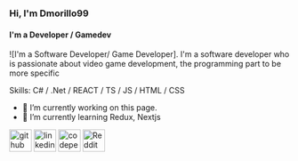 ### Hi, I'm Dmorillo99
#### I'm a Developer / Gamedev
![I'm a Software Developer/ Game Developer].
I'm a software developer who is passionate about video game development, the programming part to be more specific

Skills: C# / .Net / REACT / TS / JS / HTML / CSS

- 🔭 I’m currently working on this page. 
- 🌱 I’m currently learning Redux, Nextjs 


[<img src='https://cdn.jsdelivr.net/npm/simple-icons@3.0.1/icons/github.svg' alt='github' height='40'>](https://github.com/Dmorillo99)  [<img src='https://cdn.jsdelivr.net/npm/simple-icons@3.0.1/icons/linkedin.svg' alt='linkedin' height='40'>](https://www.linkedin.com/in/dalvinmorillo/)  [<img src='https://cdn.jsdelivr.net/npm/simple-icons@3.0.1/icons/codepen.svg' alt='codepen' height='40'>](https://codepen.io/Dmorillo99)  [<img src='https://cdn.jsdelivr.net/npm/simple-icons@3.0.1/icons/reddit.svg' alt='Reddit' height='40'>](https://www.reddit.com/user/Dmorillo99)  
